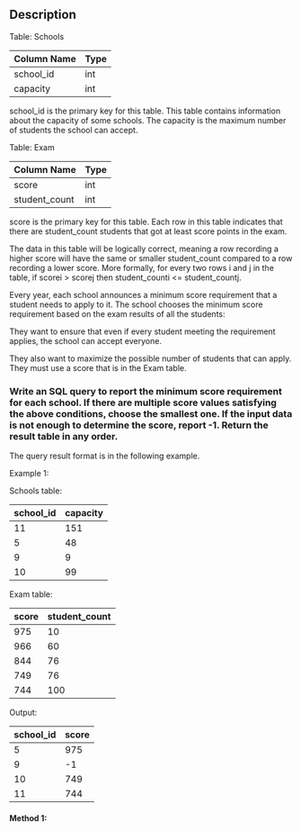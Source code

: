 ## Description

Table: Schools

| Column Name | Type |
| ----------- | ---- |
| school_id   | int  |
| capacity    | int  |

school_id is the primary key for this table.
This table contains information about the capacity of some schools. The capacity is the maximum number of students the school can accept.

Table: Exam

| Column Name   | Type |
| ------------- | ---- |
| score         | int  |
| student_count | int  |

score is the primary key for this table.
Each row in this table indicates that there are student_count students that got at least score points in the exam.

The data in this table will be logically correct, meaning a row recording a higher score will have the same or smaller student_count compared to a row recording a lower score. More formally, for every two rows i and j in the table, if scorei > scorej then student_counti <= student_countj.

Every year, each school announces a minimum score requirement that a student needs to apply to it. The school chooses the minimum score requirement based on the exam results of all the students:

They want to ensure that even if every student meeting the requirement applies, the school can accept everyone.

They also want to maximize the possible number of students that can apply.
They must use a score that is in the Exam table.

### Write an SQL query to report the minimum score requirement for each school. If there are multiple score values satisfying the above conditions, choose the smallest one. If the input data is not enough to determine the score, report -1. Return the result table in any order.

The query result format is in the following example.

Example 1:

Schools table:

| school_id | capacity |
| --------- | -------- |
| 11        | 151      |
| 5         | 48       |
| 9         | 9        |
| 10        | 99       |

Exam table:

| score | student_count |
| ----- | ------------- |
| 975   | 10            |
| 966   | 60            |
| 844   | 76            |
| 749   | 76            |
| 744   | 100           |

Output:

| school_id | score |
| --------- | ----- |
| 5         | 975   |
| 9         | -1    |
| 10        | 749   |
| 11        | 744   |

#### Method 1:

```sql

```
